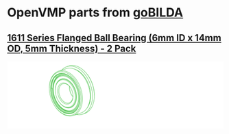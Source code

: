 # OpenVMP parts from [goBILDA](https://www.gobilda.com/)
## [1611 Series Flanged Ball Bearing (6mm ID x 14mm OD, 5mm Thickness) - 2 Pack](https://www.gobilda.com/1611-series-flanged-ball-bearing-6mm-id-x-14mm-od-5mm-thickness-2-pack/)

[<img alt='1611 Series Flanged Ball Bearing (6mm ID x 14mm OD, 5mm Thickness) - 2 Pack' src='https://github.com/openvmp/openvmp-models/blob/main/generated_files/parts/gobilda/motion-bearing-flanged-6mm.png'/>](https://github.com/openvmp/openvmp-models/blob/main/generated_files/parts/gobilda/motion-bearing-flanged-6mm.stl)


